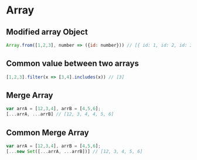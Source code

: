 # Array 

## Modified array Object 

```js
Array.from([1,2,3], number => ({id: number})) // [{ id: 1, id: 2, id: 3}]
```

## Common value between two arrays 

```js
[1,2,3].filter(x => [3,4].includes(x)) // [3]
```
## Merge Array 
```js 
var arrA = [12,3,4], arrB = [4,5,6];
[...arrA, ...arrB] // [12, 3, 4, 4, 5, 6]
```

## Common Merge Array 
```js 
var arrA = [12,3,4], arrB = [4,5,6];
[...new Set([...arrA, ...arrB])] // [12, 3, 4, 5, 6]
```
